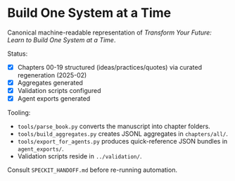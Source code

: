 # Build One System at a Time

Canonical machine-readable representation of *Transform Your Future: Learn to Build One System at a Time*.

Status:
- [x] Chapters 00-19 structured (ideas/practices/quotes) via curated regeneration (2025-02)
- [x] Aggregates generated
- [x] Validation scripts configured
- [x] Agent exports generated

Tooling:
- `tools/parse_book.py` converts the manuscript into chapter folders.
- `tools/build_aggregates.py` creates JSONL aggregates in `chapters/all/`.
- `tools/export_for_agents.py` produces quick-reference JSON bundles in `agent_exports/`.
- Validation scripts reside in `../validation/`.

Consult `SPECKIT_HANDOFF.md` before re-running automation.
